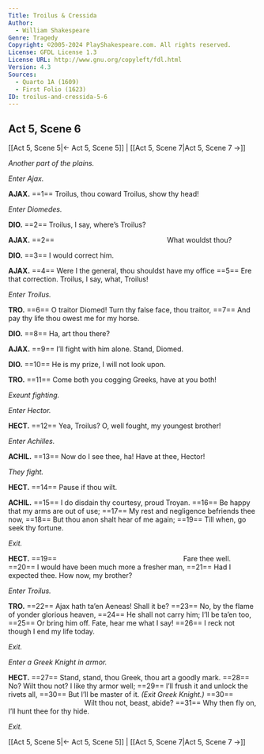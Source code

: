 ```yaml
---
Title: Troilus & Cressida
Author: 
  - William Shakespeare
Genre: Tragedy
Copyright: ©2005-2024 PlayShakespeare.com. All rights reserved.
License: GFDL License 1.3
License URL: http://www.gnu.org/copyleft/fdl.html
Version: 4.3
Sources:
  - Quarto 1A (1609)
  - First Folio (1623)
ID: troilus-and-cressida-5-6
---
```


## Act 5, Scene 6
[[Act 5, Scene 5|← Act 5, Scene 5]] | [[Act 5, Scene 7|Act 5, Scene 7 →]]

*Another part of the plains.*

*Enter Ajax.*

**AJAX.**
==1== Troilus, thou coward Troilus, show thy head!

*Enter Diomedes.*

**DIO.**
==2== Troilus, I say, where’s Troilus?

**AJAX.**
==2==                 What wouldst thou?

**DIO.**
==3== I would correct him.

**AJAX.**
==4== Were I the general, thou shouldst have my office
==5== Ere that correction. Troilus, I say, what, Troilus!

*Enter Troilus.*

**TRO.**
==6== O traitor Diomed! Turn thy false face, thou traitor,
==7== And pay thy life thou owest me for my horse.

**DIO.**
==8== Ha, art thou there?

**AJAX.**
==9== I’ll fight with him alone. Stand, Diomed.

**DIO.**
==10== He is my prize, I will not look upon.

**TRO.**
==11== Come both you cogging Greeks, have at you both!

*Exeunt fighting.*

*Enter Hector.*

**HECT.**
==12== Yea, Troilus? O, well fought, my youngest brother!

*Enter Achilles.*

**ACHIL.**
==13== Now do I see thee, ha! Have at thee, Hector!

*They fight.*

**HECT.**
==14== Pause if thou wilt.

**ACHIL.**
==15== I do disdain thy courtesy, proud Troyan.
==16== Be happy that my arms are out of use;
==17== My rest and negligence befriends thee now,
==18== But thou anon shalt hear of me again;
==19== Till when, go seek thy fortune.

*Exit.*

**HECT.**
==19==                   Fare thee well.
==20== I would have been much more a fresher man,
==21== Had I expected thee. How now, my brother?

*Enter Troilus.*

**TRO.**
==22== Ajax hath ta’en Aeneas! Shall it be?
==23== No, by the flame of yonder glorious heaven,
==24== He shall not carry him; I’ll be ta’en too,
==25== Or bring him off. Fate, hear me what I say!
==26== I reck not though I end my life today.

*Exit.*

*Enter a Greek Knight in armor.*

**HECT.**
==27== Stand, stand, thou Greek, thou art a goodly mark.
==28== No? Wilt thou not? I like thy armor well;
==29== I’ll frush it and unlock the rivets all,
==30== But I’ll be master of it.
*(Exit Greek Knight.)*
==30==            Wilt thou not, beast, abide?
==31== Why then fly on, I’ll hunt thee for thy hide.

*Exit.*

[[Act 5, Scene 5|← Act 5, Scene 5]] | [[Act 5, Scene 7|Act 5, Scene 7 →]]